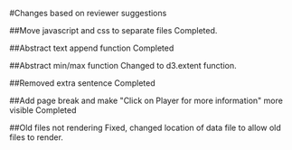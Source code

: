 #Changes based on reviewer suggestions

##Move javascript and css to separate files
Completed.

##Abstract text append function
Completed

##Abstract min/max function
Changed to d3.extent function.

##Removed extra sentence
Completed

##Add page break and make "Click on Player for more information" more visible
Completed

##Old files not rendering
Fixed, changed location of data file to allow old files to render.